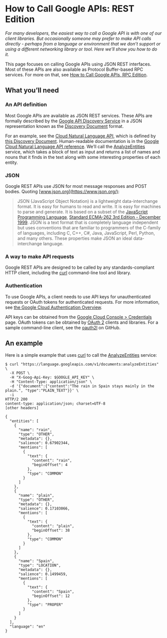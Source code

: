 # How to Call Google APIs: REST Edition

_For many developers, the easiest way to call a Google API is with one of our
client libraries. But occasionally someone may prefer to make API calls
directly - perhaps from a language or environment that we don’t support or using
a different networking library or tool. Here we’ll show you how to do it._

This page focuses on calling Google APIs using JSON REST interfaces. Most of
these APIs are also available as Protocol Buffer-based RPC services. For more on
that, see [How to Call Google APIs, RPC Edition](/HowToRPC).

## What you’ll need

### An API definition

Most Google APIs are available as JSON REST services. These APIs are formally
described by the
[Google API Discovery Service](https://developers.google.com/discovery/) in a
JSON representation known as the
[Discovery Document](https://developers.google.com/discovery/v1/reference/apis)
format.

For an example, see the
[Cloud Natural Language API](https://cloud.google.com/natural-language/), which
is defined by
[this Discovery Document](https://language.googleapis.com/$discovery/rest?version=v1).
Human-readable documentation is in the
[Google Cloud Natural Language API reference](https://cloud.google.com/natural-language/docs/reference/rest/).
We’ll call the
[AnalyzeEntities](https://cloud.google.com/natural-language/docs/reference/rest/v1/documents/analyzeEntities)
service, which takes a block of text as input and returns a list of names and
nouns that it finds in the text along with some interesting properties of each
entity.

### JSON

Google REST APIs use JSON for most message responses and POST bodies. Quoting
[www.json.org](https://www.json.org/):

> JSON (JavaScript Object Notation) is a lightweight data-interchange format. It
> is easy for humans to read and write. It is easy for machines to parse and
> generate. It is based on a subset of the
> [JavaScript Programming Language](http://crockford.com/javascript/),
> [Standard ECMA-262 3rd Edition - December 1999](http://www.ecma-international.org/publications/files/ECMA-ST/Ecma-262.pdf).
> JSON is a text format that is completely language independent but uses
> conventions that are familiar to programmers of the C-family of languages,
> including C, C++, C#, Java, JavaScript, Perl, Python, and many others. These
> properties make JSON an ideal data-interchange language.

### A way to make API requests

Google REST APIs are designed to be called by any standards-compliant HTTP
client, including the [curl](https://curl.haxx.se/) command-line tool and
library.

### Authentication

To use Google APIs, a client needs to use API keys for unauthenticated requests
or OAuth tokens for authenticated requests. For more information, see
[the Google Cloud Authentication Overview](https://cloud.google.com/docs/authentication/).

API keys can be obtained from the
[Google Cloud Console > Credentials](http://console.cloud.google.com/apis/credentials)
page. OAuth tokens can be obtained by [OAuth 2](https://oauth.net/2/) clients
and libraries. For a sample command-line client, see the
[oauth2l](https://github.com/google/oauth2l) on GitHub.

## An example

Here is a simple example that uses [curl](https://curl.haxx.se/) to call the
[AnalyzeEntities](https://cloud.google.com/natural-language/docs/reference/rest/v1/documents/analyzeEntities)
service:

```
$ curl "https://language.googleapis.com/v1/documents:analyzeEntities" \
  -X POST \
  -H "X-Goog-Api-Key: $GOOGLE_API_KEY" \
  -H "Content-Type: application/json" \
  -d '{"document":{"content":"The rain in Spain stays mainly in the plain.", "type":"PLAIN_TEXT"}}' \
  -i
HTTP/2 200
content-type: application/json; charset=UTF-8
[other headers]

{
  "entities": [
    {
      "name": "rain",
      "type": "OTHER",
      "metadata": {},
      "salience": 0.67902344,
      "mentions": [
        {
          "text": {
            "content": "rain",
            "beginOffset": 4
          },
          "type": "COMMON"
        }
      ]
    },
    {
      "name": "plain",
      "type": "OTHER",
      "metadata": {},
      "salience": 0.17103066,
      "mentions": [
        {
          "text": {
            "content": "plain",
            "beginOffset": 38
          },
          "type": "COMMON"
        }
      ]
    },
    {
      "name": "Spain",
      "type": "LOCATION",
      "metadata": {},
      "salience": 0.1499459,
      "mentions": [
        {
          "text": {
            "content": "Spain",
            "beginOffset": 12
          },
          "type": "PROPER"
        }
      ]
    }
  ],
  "language": "en"
}
```
